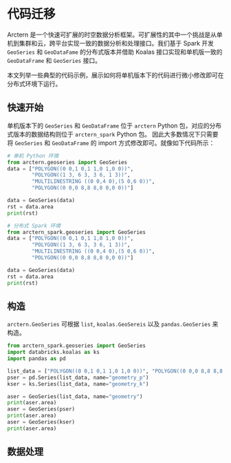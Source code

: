 # 代码迁移

Arctern 是一个快速可扩展的时空数据分析框架。可扩展性的其中一个挑战是从单机到集群和云，跨平台实现一致的数据分析和处理接口。我们基于 Spark 开发 `GeoSeries` 和 `GeoDataFame` 的分布式版本并借助 Koalas 接口实现和单机版一致的 `GeoDataFrame` 和 `GeoSeries` 接口。

本文列举一些典型的代码示例，展示如何将单机版本下的代码进行微小修改即可在分布式环境下运行。


## 快速开始
单机版本下的 `GeoSeries` 和 `GeoDataFrame` 位于 `arctern` Python 包，对应的分布式版本的数据结构则位于 `arctern_spark` Python 包。
因此大多数情况下只需要将 `GeoSeries` 和 `GeoDataFrame` 的 import 方式修改即可。就像如下代码所示：

```python
# 单机 Python 环境
from arctern.geoseries import GeoSeries
data = ["POLYGON((0 0,1 0,1 1,0 1,0 0))",
        "POLYGON((1 3, 6 3, 3 6, 1 3))",
        "MULTILINESTRING ((0 0,4 0),(5 0,6 0))",
        "POLYGON((0 0,0 8,8 8,8 0,0 0))"]

data = GeoSeries(data)
rst = data.area
print(rst)
```

```python
# 分布式 Spark 环境
from arctern_spark.geoseries import GeoSeries
data = ["POLYGON((0 0,1 0,1 1,0 1,0 0))",
        "POLYGON((1 3, 6 3, 3 6, 1 3))",
        "MULTILINESTRING ((0 0,4 0),(5 0,6 0))",
        "POLYGON((0 0,0 8,8 8,8 0,0 0))"]

data = GeoSeries(data)
rst = data.area
print(rst)
```

## 构造

`arctern.GeoSeries` 可根据 `list`, `koalas.GeoSereis` 以及 `pandas.GeoSeries` 来构造。

```python
from arctern_spark.geoseries import GeoSeries
import databricks.koalas as ks
import pandas as pd

list_data = ["POLYGON((0 0,1 0,1 1,0 1,0 0))", "POLYGON((0 0,0 8,8 8,8 0,0 0))"]
pser = pd.Series(list_data, name="geometry_p")
kser = ks.Series(list_data, name="geometry_k")

aser = GeoSeries(list_data, name="geometry")
print(aser.area)
aser = GeoSeries(pser)
print(aser.area)
aser = GeoSeries(kser)
print(aser.area)
```


## 数据处理


